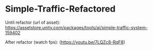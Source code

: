 # Simple-Traffic-Refactored

Until refactor (url of asset):
https://assetstore.unity.com/packages/tools/ai/simple-traffic-system-159402

After refactor (watch fps): (https://youtu.be/7LQZc8-RqF8)
